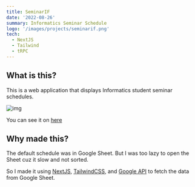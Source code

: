 ```yaml
---
title: SeminarIF
date: '2022-08-26'
summary: Informatics Seminar Schedule
logo: '/images/projects/seminarif.png'
tech:
  - NextJS
  - Tailwind
  - tRPC
---
```


## What is this?

This is a web application that displays Informatics student seminar schedules.

![img](blob:https://vercel.com/7696151d-4485-4ba0-8c61-94587172a290)

You can see it on [here](https://seminar.dalamkotak.com/)

## Why made this?

The default schedule was in Google Sheet. But I was too lazy to open the Sheet cuz it slow and not sorted.

So I made it using [NextJS](https://nextjs.org/), [TailwindCSS](https://tailwindcss.com/), and [Google API](https://developers.google.com/sheets/api/guides/concepts) to fetch the data from Google Sheet.
